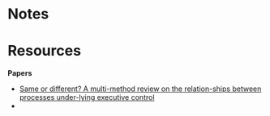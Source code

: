 

# Notes

# Resources
**Papers**
- [Same or different? A multi-method review on the relation-ships between processes under-lying executive control](https://psyarxiv.com/6zcvn/)
- 